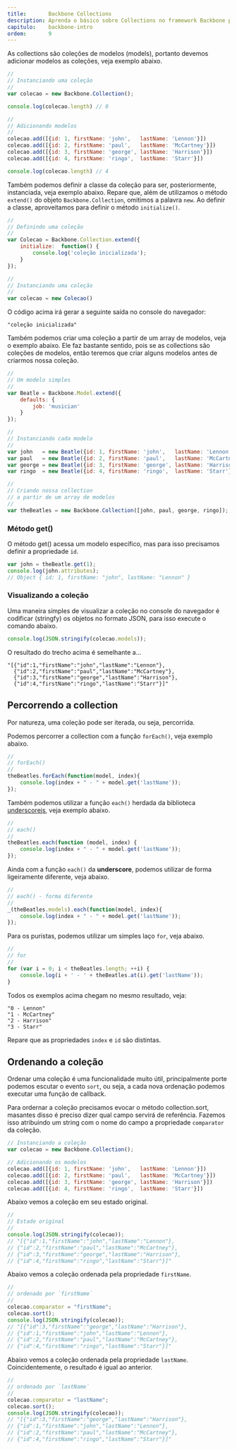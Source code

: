 ```yaml
---
title:       Backbone Collections
description: Aprenda o básico sobre Collections no framework Backbone para JavaScript, veremos diversas forma de percorre uma coleção além de como ordenar uma collection.
capitulo:    backbone-intro
ordem:       9
---
```


As collections são coleções de modelos (models), portanto devemos adicionar modelos as coleções, veja exemplo abaixo.


```javascript
//
// Instanciando uma coleção
//
var colecao = new Backbone.Collection();

console.log(colecao.length) // 0

//
// Adicionando modelos
//
colecao.add([{id: 1, firstName: 'john',   lastName: 'Lennon'}])
colecao.add([{id: 2, firstName: 'paul',   lastName: 'McCartney'}])
colecao.add([{id: 3, firstName: 'george', lastName: 'Harrison'}])
colecao.add([{id: 4, firstName: 'ringo',  lastName: 'Starr'}])

console.log(colecao.length) // 4
```

Também podemos definir a classe da coleção para ser, posteriormente, instanciada, veja exemplo abaixo. Repare que, além
de utilizamos o método `extend()` do objeto `Backbone.Collection`, omitimos a palavra `new`. Ao definir a classe,
aproveitamos para definir o método `initialize()`.

```javascript
//
// Definindo uma coleção
//
var Colecao = Backbone.Collection.extend({
    initialize:  function() {
        console.log('coleção inicializada');
    }
});

//
// Instanciando uma coleção
//
var colecao = new Colecao()
```
O código acima irá gerar a seguinte saída no console do navegador:

    "coleção inicializada"


Também podemos criar uma coleção a partir de um array de modelos, veja o exemplo abaixo. Ele faz bastante sentido, pois
se as collections são coleções de modelos, então teremos que criar alguns modelos antes de criarmos nossa coleção.


```javascript
//
// Um modelo simples
//
var Beatle = Backbone.Model.extend({
    defaults: {
        job: 'musician'
    }
});

//
// Instanciando cada modelo
//
var john   = new Beatle({id: 1, firstName: 'john',   lastName: 'Lennon'});
var paul   = new Beatle({id: 2, firstName: 'paul',   lastName: 'McCartney'});
var george = new Beatle({id: 3, firstName: 'george', lastName: 'Harrison'});
var ringo  = new Beatle({id: 4, firstName: 'ringo',  lastName: 'Starr'});

//
// Criando nossa collection
// a partir de um array de modelos
//
var theBeatles = new Backbone.Collection([john, paul, george, ringo]);
```


### Método get()

O método get() acessa um modelo específico, mas para isso precisamos definir a propriedade `id`.

```javascript
var john = theBeatle.get(1);
console.log(john.attributes);
// Object { id: 1, firstName: "john", lastName: "Lennon" }
```

### Visualizando a coleção

Uma maneira simples de visualizar a coleção no console do navegador é codificar (stringfy) os objetos no formato JSON,
para isso execute o comando abaixo.

```javascript
console.log(JSON.stringify(colecao.models));
```

O resultado do trecho acima é semelhante a...

    "[{"id":1,"firstName":"john","lastName":"Lennon"},
      {"id":2,"firstName":"paul","lastName":"McCartney"},
      {"id":3,"firstName":"george","lastName":"Harrison"},
      {"id":4,"firstName":"ringo","lastName":"Starr"}]"




Percorrendo a collection
---

Por natureza, uma coleção pode ser iterada, ou seja, percorrida.

Podemos percorrer a collection com a função `forEach()`, veja exemplo abaixo.

```javascript
//
// forEach()
//
theBeatles.forEach(function(model, index){
    console.log(index + " - " + model.get('lastName'));
});
```

Também podemos utilizar a função `each()` herdada da biblioteca [underscorejs](http://underscorejs.org/),
veja exemplo abaixo.

```javascript
//
// each()
//
theBeatles.each(function (model, index) {
    console.log(index + " - " + model.get('lastName'));
});
```

Ainda com a função `each()` da __underscore__, podemos utilizar de forma ligeiramente diferente, veja abaixo.

```javascript
//
// each() - forma diferente
//
_(theBeatles.models).each(function(model, index){
    console.log(index + " - " + model.get('lastName'));
});
```

Para os puristas, podemos utilizar um simples laço `for`, veja abaixo.

```javascript
//
// for
//
for (var i = 0; i < theBeatles.length; ++i) {
    console.log(i + ' - ' + theBeatles.at(i).get('lastName'));
}
```

Todos os exemplos acima chegam no mesmo resultado, veja:

    "0 - Lennon"
    "1 - McCartney"
    "2 - Harrison"
    "3 - Starr"

Repare que as propriedades `index` e `id` são distintas.




Ordenando a coleção
---

Ordenar uma coleção é uma funcionalidade muito útil, principalmente porte podemos escutar o evento `sort`, ou seja, a
cada nova ordenação podemos executar uma função de callback.

Para ordernar a coleção precisamos evocar o método collection.sort, masantes disso é preciso dizer qual campo servirá
de referência. Fazemos isso atribuindo um string com o nome do campo a propriedade `comparator` da coleção.

```javascript
// Instanciando a coleção
var colecao = new Backbone.Collection();

// Adicionando os modelos
colecao.add([{id: 1, firstName: 'john',   lastName: 'Lennon'}])
colecao.add([{id: 2, firstName: 'paul',   lastName: 'McCartney'}])
colecao.add([{id: 3, firstName: 'george', lastName: 'Harrison'}])
colecao.add([{id: 4, firstName: 'ringo',  lastName: 'Starr'}])
```

Abaixo vemos a coleção em seu estado original.

```javascript
//
// Estado original
//
console.log(JSON.stringify(colecao));
// "[{"id":1,"firstName":"john","lastName":"Lennon"},
// {"id":2,"firstName":"paul","lastName":"McCartney"},
// {"id":3,"firstName":"george","lastName":"Harrison"},
// {"id":4,"firstName":"ringo","lastName":"Starr"}]"
```

Abaixo vemos a coleção ordenada pela propriedade `firstName`.

```javascript
//
// ordenado por `firstName`
//
colecao.comparator = "firstName";
colecao.sort();
console.log(JSON.stringify(colecao));
// "[{"id":3,"firstName":"george","lastName":"Harrison"},
// {"id":1,"firstName":"john","lastName":"Lennon"},
// {"id":2,"firstName":"paul","lastName":"McCartney"},
// {"id":4,"firstName":"ringo","lastName":"Starr"}]"


```

Abaixo vemos a coleção ordenada pela propriedade `lastName`. Coincidentemente, o resultado é igual ao anterior.

```javascript
//
// ordenado por `lastName`
//
colecao.comparator = "lastName";
colecao.sort();
console.log(JSON.stringify(colecao));
// "[{"id":3,"firstName":"george","lastName":"Harrison"},
// {"id":1,"firstName":"john","lastName":"Lennon"},
// {"id":2,"firstName":"paul","lastName":"McCartney"},
// {"id":4,"firstName":"ringo","lastName":"Starr"}]"

```